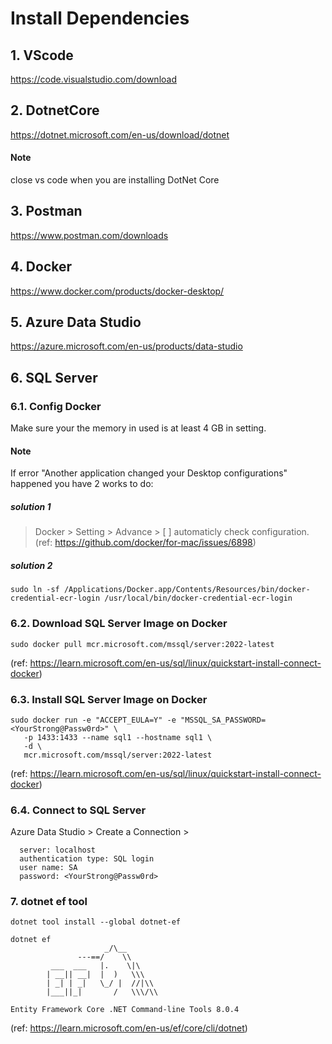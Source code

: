 # Install Dependencies
## 1. VScode
https://code.visualstudio.com/download
## 2. DotnetCore
https://dotnet.microsoft.com/en-us/download/dotnet
#### Note
close vs code when you are installing DotNet Core
## 3. Postman
https://www.postman.com/downloads
## 4. Docker
https://www.docker.com/products/docker-desktop/
## 5. Azure Data Studio 
https://azure.microsoft.com/en-us/products/data-studio
## 6. SQL Server
### 6.1. Config Docker
Make sure your the memory in used is at least 4 GB in setting.
#### Note
If error "Another application changed your Desktop configurations" happened you have 2 works to do:
##### solution 1
> Docker > Setting > Advance > [ ] automaticly check configuration.
(ref: https://github.com/docker/for-mac/issues/6898)
##### solution 2
```
sudo ln -sf /Applications/Docker.app/Contents/Resources/bin/docker-credential-ecr-login /usr/local/bin/docker-credential-ecr-login
```
### 6.2. Download SQL Server Image on Docker
```
sudo docker pull mcr.microsoft.com/mssql/server:2022-latest
```
(ref: https://learn.microsoft.com/en-us/sql/linux/quickstart-install-connect-docker)
### 6.3. Install SQL Server Image on Docker
```
sudo docker run -e "ACCEPT_EULA=Y" -e "MSSQL_SA_PASSWORD=<YourStrong@Passw0rd>" \
   -p 1433:1433 --name sql1 --hostname sql1 \
   -d \
   mcr.microsoft.com/mssql/server:2022-latest
```
(ref: https://learn.microsoft.com/en-us/sql/linux/quickstart-install-connect-docker)
### 6.4. Connect to SQL Server
Azure Data Studio > Create a Connection >
```
  server: localhost
  authentication type: SQL login
  user name: SA
  password: <YourStrong@Passw0rd>
```

### 7. dotnet ef tool
```
dotnet tool install --global dotnet-ef
```
```
dotnet ef
                     _/\__       
               ---==/    \\      
         ___  ___   |.    \|\    
        | __|| __|  |  )   \\\   
        | _| | _|   \_/ |  //|\\ 
        |___||_|       /   \\\/\\

Entity Framework Core .NET Command-line Tools 8.0.4
```
(ref: https://learn.microsoft.com/en-us/ef/core/cli/dotnet)
